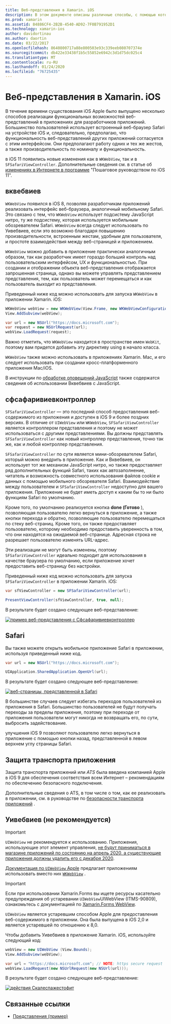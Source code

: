 ```yaml
---
title: Веб-представления в Xamarin. iOS
description: В этом документе описаны различные способы, с помощью которых приложение Xamarin. iOS может отображать веб-содержимое. В нем обсуждаются Вквебвиев, Сфсафаривиевконтроллер, Safari и безопасность транспорта приложений.
ms.prod: xamarin
ms.assetid: 84886CF4-2B2B-4540-AD92-7F0B791952D1
ms.technology: xamarin-ios
author: davidortinau
ms.author: daortin
ms.date: 03/22/2017
ms.openlocfilehash: 8640800717a88e800503e93c339eeb080707374e
ms.sourcegitcommit: db422e33438f1b5c55852e6942c3d1d75dc025c4
ms.translationtype: MT
ms.contentlocale: ru-RU
ms.lasthandoff: 01/24/2020
ms.locfileid: "76725435"
---
```

# <a name="web-views-in-xamarinios"></a>Веб-представления в Xamarin. iOS

В течение времени существования iOS Apple было выпущено несколько способов реализации функциональных возможностей веб-представлений в приложениях для разработчиков приложений. Большинство пользователей использует встроенный веб-браузер Safari на устройстве iOS и, следовательно, предполагаю, что функциональность веб-представлений других приложений согласуется с этим интерфейсом. Они предполагают работу одних и тех же жестов, а также производительность по номиналу и функциональность.

в iOS 11 появились новые изменения как в `WKWebView`, так и в `SFSafariViewController`. Дополнительные сведения см. в статье об [изменениях в Интернете в программе](~/ios/platform/introduction-to-ios11/web.md) "Пошаговое руководством по iOS 11".

## <a name="wkwebview"></a>вквебвиев

`WKWebView` появился в iOS 8, позволяя разработчикам приложений реализовать интерфейс веб-браузера, аналогичный мобильному Safari. Это связано с тем, что `WKWebView` использует подсистему JavaScript нитро, ту же подсистему, которая используется мобильным обозревателем Safari. `WKWebView` всегда следует использовать по Уивебвиев, если это возможно благодаря повышению производительности, встроенным жестам, удобным для пользователя, и простоте взаимодействия между веб-страницей и приложением.

`WKWebView` можно добавить в приложение практически аналогичным образом, так как разработчик имеет гораздо больший контроль над пользовательским интерфейсом, UX и функциональностью. При создании и отображении объекта веб-представления отображается запрошенная страница, однако вы можете управлять представлением представления, тем, как пользователь может перемещаться и как пользователь выходит из представления.  

Приведенный ниже код можно использовать для запуска `WKWebView` в приложении Xamarin. iOS:

```csharp
WKWebView webView = new WKWebView(View.Frame, new WKWebViewConfiguration());
View.AddSubview(webView);

var url = new NSUrl("https://docs.microsoft.com");
var request = new NSUrlRequest(url);
webView.LoadRequest(request);
```

Важно отметить, что `WKWebView` находится в пространстве имен `WebKit`, поэтому вам придется добавить эту директиву using в начало класса.

`WKWebView` также можно использовать в приложениях Xamarin. Mac, и его следует использовать при создании кросс-платформенного приложения Mac/iOS.

В инструкции по [обработке оповещений JavaScript](https://github.com/xamarin/recipes/tree/master/Recipes/ios/content_controls/web_view/handle_javascript_alerts) также содержатся сведения об использовании Вквебвиев с JavaScript.

## <a name="sfsafariviewcontroller"></a>сфсафаривиевконтроллер

 `SFSafariViewController` — это последний способ предоставления веб-содержимого из приложения и доступен в iOS 9 и более поздних версиях. В отличие от `UIWebView` или `WKWebView`, `SFSafariViewController` является контроллером представления и поэтому не может использоваться с другими представлениями. Вы должны представлять `SFSafariViewController` как новый контроллер представления, точно так же, как и любой контроллер представления.

 `SFSafariViewController` по сути является мини-обозревателем Safari, который можно внедрить в приложение. Как и Вквебвиев, он использует тот же механизм JavaScript нитро, но также предоставляет ряд дополнительных функций Safari, таких как автозаполнение, читатель и возможность совместного использования файлов cookie и данных с помощью мобильного обозревателя Safari. Взаимодействие между пользователем и `SFSafariViewController` недоступно для вашего приложения. Приложение не будет иметь доступ к каким бы то ни было функциям Safari по умолчанию.

Кроме того, по умолчанию реализуется кнопка **done (Готово** ), позволяющая пользователю легко вернуться в приложение, а также кнопки перехода и обратно, позволяющие пользователю перемещаться по стеку веб-страниц. Кроме того, он также предоставляет пользователю, которому необходимо предоставить уверенность в том, что они находятся на ожидаемой веб-странице. Адресная строка не разрешает пользователю изменять URL-адрес.

Эти реализации не могут быть изменены, поэтому `SFSafariViewController` идеально подходит для использования в качестве браузера по умолчанию, если приложение хочет предоставить веб-страницу без настройки.

Приведенный ниже код можно использовать для запуска `SFSafariViewController` в приложении Xamarin. iOS:

```csharp
var sfViewController = new SFSafariViewController(url);

PresentViewController(sfViewController, true, null);
```

В результате будет создано следующее веб-представление:

[![пример веб-представления с Сфсафаривиевконтроллер](webview-images/sfsafariviewcontroller.png)](webview-images/sfsafariviewcontroller.png#lightbox)

## <a name="safari"></a>Safari

Вы также можете открыть мобильное приложение Safari в приложении, используя приведенный ниже код.

```csharp
var url = new NSUrl("https://docs.microsoft.com");

UIApplication.SharedApplication.OpenUrl(url);
```

В результате будет создано следующее веб-представление:

[![веб-страницы, представленной в Safari](webview-images/safari.png)](webview-images/safari.png#lightbox)

В большинстве случаев следует избегать переходов пользователей из приложения в Safari. Большинство пользователей не будут получать переходы за пределы приложения, поэтому при переходе от приложения пользователи могут никогда не возвращать его, по сути, выбросить задействование.

улучшения iOS 9 позволяют пользователю легко вернуться в приложение с помощью кнопки назад, представленной в левом верхнем углу страницы Safari.

## <a name="app-transport-security"></a>Защита транспорта приложения

Защита транспорта приложений или *ATS* была введена компанией Apple в iOS 9 для обеспечения соответствия всем Интернет – рекомендациям по обеспечению безопасного подключения.

Дополнительные сведения о ATS, в том числе о том, как ее реализовать в приложении, см. в руководстве по [безопасности транспорта приложений](~/ios/app-fundamentals/ats.md) .

## <a name="uiwebview-deprecated"></a>Уивебвиев (не рекомендуется)

> [!IMPORTANT]
> `UIWebView` не рекомендуется к использованию. Приложения, использующие этот элемент управления, [не будут приниматься в магазине приложений по состоянию на апрель 2020, а существующие приложения должны удалить его с декабря 2020](https://developer.apple.com/news/?id=12232019b).
>
> [Документация по `UIWebView` Apple](https://developer.apple.com/documentation/uikit/uiwebview) предлагает приложениям использовать вместо них [`WKWebView`](#wkwebview) .

> [!IMPORTANT]
> Если при использовании Xamarin.Forms вы ищете ресурсы касательно предупреждения об устаревании `UIWebView`UIWebView (ITMS-90809), ознакомьтесь с документацией по [Xamarin.Forms WebView](~/xamarin-forms/user-interface/webview.md#uiwebview-deprecation-and-app-store-rejection-itms-90809).

`UIWebView` является устаревшим способом Apple для предоставления веб-содержимого в приложении. Она была выпущена в iOS 2,0 и является устаревшей по отношению к 8,0.

Чтобы добавить Уивебвиев в приложение Xamarin. iOS, используйте следующий код:

```csharp
webView = new UIWebView (View.Bounds);
View.AddSubview(webView);

var url = "https://docs.microsoft.com"; // NOTE: https secure request
webView.LoadRequest(new NSUrlRequest(new NSUrl(url)));
```

В результате будет создано следующее веб-представление:

[![действия Скалеспажестофит](webview-images/webview.png)](webview-images/webview.png#lightbox)

## <a name="related-links"></a>Связанные ссылки

- [Представления (пример)](https://docs.microsoft.com/samples/xamarin/ios-samples/webview)
